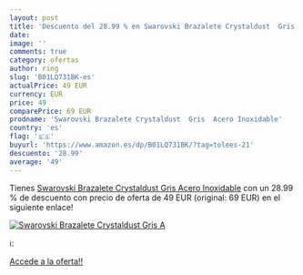```yaml
---
layout: post
title: 'Descuento del 28.99 % en Swarovski Brazalete Crystaldust  Gris  A'
date: 
image: ''
comments: true
category: ofertas
author: ring
slug: 'B01LQ731BK-es'
actualPrice: 49 EUR
currency: EUR
price: 49
comparePrice: 69 EUR
prodname: 'Swarovski Brazalete Crystaldust  Gris  Acero Inoxidable'
country: 'es'
flag: '🇪🇸'
buyurl: 'https://www.amazon.es/dp/B01LQ731BK/?tag=tolees-21'
descuento: '28.99'
average: '49'
---
```


Tienes [Swarovski Brazalete Crystaldust  Gris  Acero Inoxidable](https://www.amazon.es/dp/B01LQ731BK/?tag=tolees-21) con un 28.99 % de descuento con precio de oferta de 49 EUR (original: 69 EUR) en el siguiente enlace!

[![Swarovski Brazalete Crystaldust  Gris  A]()](https://www.amazon.es/dp/B01LQ731BK/?tag=tolees-21)

ℹ️:


[Accede a la oferta!!](https://www.amazon.es/dp/B01LQ731BK/?tag=tolees-21)
